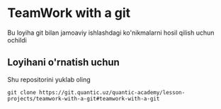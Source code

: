 # TeamWork with a git

Bu loyiha git bilan jamoaviy ishlashdagi ko'nikmalarni hosil qilish uchun 
ochildi

## Loyihani o'rnatish uchun
Shu repositorini yuklab oling

```git clone https://git.quantic.uz/quantic-academy/lesson-projects/teamwork-with-a-git#teamwork-with-a-git```

